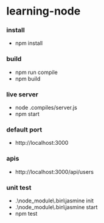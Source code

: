 # learning-node

### install
<ul>
  <li>npm install</li>  
</ul>


### build
<ul>
  <li>npm run compile</li>  
  <li>npm build</li>  
</ul>

### live server
<ul>
  <li>node .compiles/server.js</li>
  <li>npm start</li> 
</ul>


### default port
<ul>
  <li>http://localhost:3000</li>
</ul>


### apis
<ul>
  <li>http://localhost:3000/api/users</li>
</ul>


### unit test
<ul>
  <li>.\node_module\.bin\jasmine init</li>
  <li>.\node_module\.bin\jasmine start</li>
  <li>npm test</li>
</ul>
